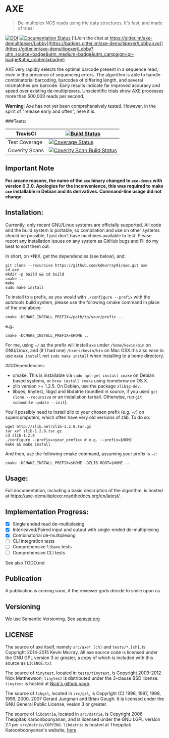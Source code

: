 AXE
===

> De-multiplex NGS reads using trie data structures. It's fast, and made of tries!

[![DOI](https://zenodo.org/badge/6357/kdmurray91/axe.png)](https://zenodo.org/record/12278)
[![Documentation Status](https://readthedocs.org/projects/axe-demultiplexer/badge/?version=latest)](https://readthedocs.org/projects/axe-demultiplexer/?badge=latest)
[![Join the chat at https://gitter.im/axe-demultipexer/Lobby](https://badges.gitter.im/axe-demultipexer/Lobby.svg)](https://gitter.im/axe-demultipexer/Lobby?utm_source=badge&utm_medium=badge&utm_campaign=pr-badge&utm_content=badge)


AXE very rapidly selects the optimal barcode present in a sequence read, even
in the presence of sequencing errors. The algorithm is able to handle
combinatorial barcoding, barcodes of differing length, and several mismatches
per barcode. Early results indicate far improved accuracy and speed over
existing de-multiplexers. Unscientific trials show AXE processes more than
500,000 reads per second.

**Warning**: Axe has not yet been comprehensively tested. However, in the
spirit of "release early and often", here it is.

###Tests:

| TravisCI          | [![Build Status](https://travis-ci.org/kdmurray91/axe.svg?branch=master)](https://travis-ci.org/kdmurray91/axe) |
| ----------------- | --- |
| Test Coverage     | [![Coverage Status](https://img.shields.io/coveralls/kdmurray91/axe.svg)](https://coveralls.io/r/kdmurray91/axe?branch=master) |
| Coverity Scans    | [![Coverity Scan Build Status](https://scan.coverity.com/projects/2666/badge.svg)](https://scan.coverity.com/projects/2666) |

Important Note
--------------

**For arcane reasons, the name of the ``axe`` binary changed to ``axe-demux``
with version 0.3.0. Apologies for the inconvenience, this was required to
make ``axe`` installable in Debian and its derivatives. Command-line usage
did not change.**

Installation:
-------------

Currently, only recent GNU/Linux systems are officially supported. All code and
the build system is portable, so compilation and use on other systems should be
possible, I just don't have machines available to test. Please report any
installation issues on any system as GitHub bugs and I'll do my best to sort
them out.

In short, on *NIX, get the dependencies (see below), and:

    git clone --recursive https://github.com/kdmurray91/axe.git axe
    cd axe
    mkdir -p build && cd build
    cmake ..
    make
    sudo make install

To install to a prefix, as you would with `./configure --prefix` with the
autotools build system, please use the following cmake command in place of the
one above:

    cmake -DCMAKE_INSTALL_PREFIX=/path/to/your/prefix ..

e.g.:

    cmake -DCMAKE_INSTALL_PREFIX=$HOME ..

For me, using `~/` as the prefix will install `axe` under `/home/kevin/bin` on
GNU/Linux, and (if I had one) `/Users/kevin/bin` on Mac OSX.It's also wise to
use `make install` not `sudo make install` when installing to a home directory.

###Dependencies:

- cmake. This is installable via `sudo apt-get install cmake` on Debian based
  systems, or `brew install cmake` using homebrew on OS X.
- zlib version >= 1.2.5. On Debian, use the package `zlib1g-dev`.
- libqes, tinytest, libgsl and libdatrie (bundled in source, if you used
  `git clone --recursive` or an installation tarball. Otherwise, run
  `git submodule update --init`).

You'll possibly need to install zlib to your chosen prefix (e.g. `~/`) on
supercomputers, which often have very old versions of zlib. To do so:

    wget http://zlib.net/zlib-1.2.8.tar.gz
    tar xvf zlib-1.2.8.tar.gz
    cd zlib-1.2.8
    ./configure --prefix=<your_prefix> # e.g. --prefix=$HOME
    make && make install

And then, use the following cmake command, assuming your prefix is `~/`:

    cmake -DCMAKE_INSTALL_PREFIX=$HOME -DZLIB_ROOT=$HOME ..


Usage:
------

Full documentation, including a basic description of the algorithm, is hosted
at https://axe-demultiplexer.readthedocs.org/en/latest/ .


Implementation Progress:
------------------------

 - [x] Single ended read de-multiplexing
 - [x] Interleaved/Paired input and output with single-ended de-multiplexing
 - [x] Combinatorial de-multiplexing
 - [ ] CLI integration tests
 - [ ] Comprehensive `libaxe` tests
 - [ ] Comprehensive CLI tests

See also TODO.md


Publication
-----------

A publication is coming soon, if the reviewer gods decide to smile upon us.

Versioning
----------

We use Semantic Versioning. See [semver.org](http://semver.org)

LICENSE
-------

The source of axe itself, namely `src/axe*.[ch]` and `tests/*.[ch]`, is
Copyright 2014-2015 Kevin Murray. All axe source code is licensed under the GNU
GPL version 3 or greater, a copy of which is included with this source as
`LICENCE.txt`

The source of `tinytest`, located in `tests/tinytest`, is Copyright 2009-2012
Nick Matthewson; `tinytest` is distributed under the 3-clause BSD license.
`tinytest` is hosted at [Nick's github page](https://github.com/nmathewson/tinytest).

The source of `libgsl`, located in `src/gsl`, is Copyright (C) 1996, 1997,
1998, 1999, 2000, 2007 Gerard Jungman and Brian Gough. It is licensed under the
GNU General Public License, vesion 3 or greater.

The source of `libdatrie`, located in `src/datrie`, is Copyright 2006 Theppitak
Karoonboonyanan, and is licensed under the GNU LGPL version 2.1 per
`src/datrie/COPYING`. `libdatrie` is hosted at Theppitak Karoonboonyanan's
website, [here](http://linux.thai.net/~thep/datrie/datrie.html).
